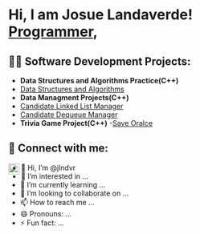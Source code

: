 <h1>Hi, I am Josue Landaverde! <br/><a href="https://github.com/jlndvr">Programmer</a>, <a href="https://www.linkedin.com/in/jldnvr"></a></h1>

<h2>👨‍💻 Software Development Projects:</h2>

- <b>Data Structures and Algorithms Practice(C++)</b>
- [Data Structures and Algorithms](https://github.com/jlndvr/Data-Structures-and-Algorithms-Practice-)
- <b>Data Managment Projects(C++)</b>
- [Candidate Linked List Manager](https://github.com/jlndvr/Candidate-Linked-List-Manager)
- [Candidate Dequeue Manager](https://github.com/jlndvr/Candidate-Dequeue-Manager)
- <b>Trivia Game Project(C++)</b>
-[Save Oralce](https://github.com/jlndvr/Save-Oracle)

<h2> 🤳 Connect with me:</h2>

[<img align="left" alt="JosueLandaverde | LinkedIn" width="22px" src="www.linkedin.com/in/jlndvr" />][linkedin]

[linkedin]: https://linkedin.com/in/jlndvr

- 👋 Hi, I’m @jlndvr
- 👀 I’m interested in ...
- 🌱 I’m currently learning ...
- 💞️ I’m looking to collaborate on ...
- 📫 How to reach me ...
- 😄 Pronouns: ...
- ⚡ Fun fact: ...

<!---
jlndvr/jlndvr is a ✨ special ✨ repository because its `README.md` (this file) appears on your GitHub profile.
You can click the Preview link to take a look at your changes.
--->
